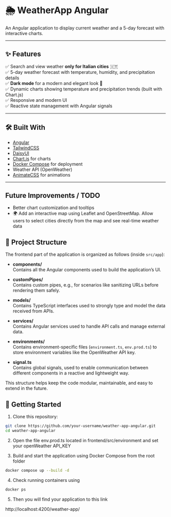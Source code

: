 # 🌦️ WeatherApp Angular

An Angular application to display current weather and a 5-day forecast with interactive charts.

---

## ✨ Features

✅ Search and view weather **only for Italian cities** 🇮🇹  
✅ 5-day weather forecast with temperature, humidity, and precipitation details  
✅ **Dark mode** for a modern and elegant look 🌙  
✅ Dynamic charts showing temperature and precipitation trends (built with Chart.js)  
✅ Responsive and modern UI  
✅ Reactive state management with Angular signals

---

## 🛠️ Built With

- [Angular](https://angular.io/)
- [TailwindCSS](https://tailwindcss.com/) 
- [DaisyUI](https://daisyui.com/)
- [Chart.js](https://www.chartjs.org/) for charts
- [Docker Compose](https://docs.docker.com/compose/) for deployment
- Weather API (OpenWeather)
- [AnimateCSS](https://animate.style/) for animations

---

## Future Improvements / TODO

- Better chart customization and tooltips
- 🌍 Add an interactive map using Leaflet and OpenStreetMap. 
    Allow users to select cities directly from the map and see real-time weather data

## 📂 Project Structure

The frontend part of the application is organized as follows (inside `src/app`):

- **components/**  
  Contains all the Angular components used to build the application’s UI.

- **customPipes/**  
  Contains custom pipes, e.g., for scenarios like sanitizing URLs before rendering them safely.

- **models/**  
  Contains TypeScript interfaces used to strongly type and model the data received from APIs.

- **services/**  
  Contains Angular services used to handle API calls and manage external data.

- **environments/**  
  Contains environment-specific files (`environment.ts`, `env.prod.ts`) to store environment variables like the OpenWeather API key.

- **signal.ts**  
  Contains global signals, used to enable communication between different components in a reactive and lightweight way.

This structure helps keep the code modular, maintainable, and easy to extend in the future.    

## 🚀 Getting Started

1. Clone this repository:

```bash
git clone https://github.com/your-username/weather-app-angular.git
cd weather-app-angular
```

2. Open the file env.prod.ts located in frontend/src/environment and set your openWeather API_KEY 

3. Build and start the application using Docker Compose from the root folder

```bash
docker compose up --build -d
```

4. Check running containers using

```bash
docker ps
```

5. Then you will find your application to this link

http://localhost:4200/weather-app/


